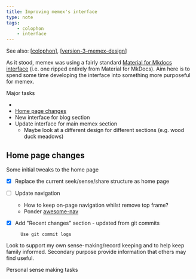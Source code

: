 ```yaml
---
title: Improving memex's interface
type: note
tags:
    - colophon
    - interface
---
```


See also: [[colophon]], [[version-3-memex-design]]

As it stood, memex was using a fairly standard [Material for Mkdocs interface](https://squidfunk.github.io/mkdocs-material/getting-started/) (i.e. one ripped entirely from Material for MkDocs). Aim here is to spend some time developing the interface into something more purposeful for memex.

Major tasks

- 
- [Home page changes](#home-page-changes)
- New interface for blog section 
- Update interface for main memex section
    - Maybe look at a different design for different sections (e.g. wood duck meadows)

## Home page changes

Some initial tweaks to the home page

- [x] Replace the current seek/sense/share structure as home page
- [ ] Update navigation

    - How to keep on-page navigation whilst remove top frame?
    - Ponder [awesome-nav](https://lukasgeiter.github.io/mkdocs-awesome-nav/)
- [x] Add "Recent changes" section - updated from git commits

        Use git commit logs

Look to support my own sense-making/record keeping and to help keep family informed. Secondary purpose provide information that others may find useful.

Personal sense making tasks


[//begin]: # "Autogenerated link references for markdown compatibility"
[colophon]: colophon "About (Colophon)"
[version-3-memex-design]: version-3-memex-design "Memex - Version 3"
[//end]: # "Autogenerated link references"